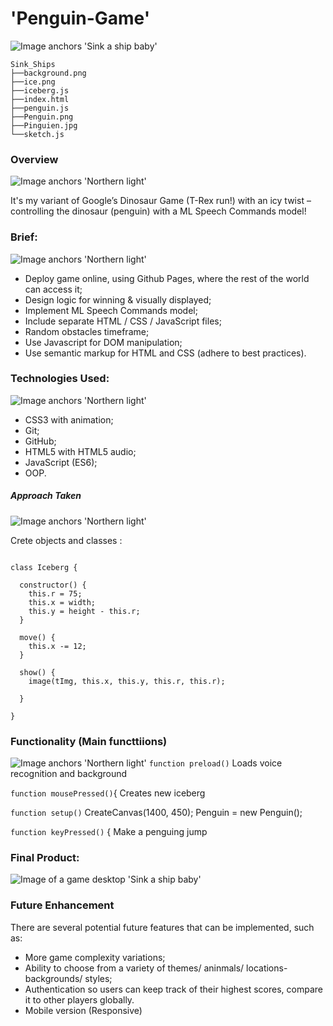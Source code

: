 # 'Penguin-Game'  

![Image anchors 'Sink a ship baby'](https://i.imgur.com/9RnsXFm.png)

```
Sink_Ships
├──background.png
├──ice.png
├──iceberg.js
├──index.html
├──penguin.js
├──Penguin.png
├──Pinguien.jpg
└──sketch.js
```


### Overview 
![Image anchors 'Northern light'](https://i.imgur.com/QxJsQio.png)

It's my variant of Google’s Dinosaur Game (T-Rex run!) with an icy twist – controlling the dinosaur (penguin) with a ML Speech Commands model!

### Brief:
![Image anchors 'Northern light'](https://i.imgur.com/QxJsQio.png)
* Deploy game online, using Github Pages, where the rest of the world can access it;
* Design logic for winning & visually displayed;
* Implement ML Speech Commands model;
* Include separate HTML / CSS / JavaScript files;
* Random obstacles timeframe;
* Use Javascript  for DOM manipulation;
* Use semantic markup for HTML and CSS (adhere to best practices).


### Technologies Used:
![Image anchors 'Northern light'](https://i.imgur.com/QxJsQio.png)
* CSS3 with animation;
* Git;
* GitHub;
* HTML5 with HTML5 audio;
* JavaScript (ES6);
* OOP.

##### Approach Taken
![Image anchors 'Northern light'](https://i.imgur.com/QxJsQio.png)

Crete objects and classes : 

```

class Iceberg {

  constructor() {
    this.r = 75;
    this.x = width;
    this.y = height - this.r;
  }

  move() {
    this.x -= 12;
  }

  show() {
    image(tImg, this.x, this.y, this.r, this.r);

  }

}
```

### Functionality (Main functtiions)
![Image anchors 'Northern light'](https://i.imgur.com/QxJsQio.png)
`function preload()` 
Loads voice recognition and background 

`function mousePressed()`{
Creates new iceberg

`function setup()` 
 CreateCanvas(1400, 450);
 Penguin = new Penguin();

`function keyPressed()` {
 Make a penguing jump 


### Final Product:

![Image of a game desktop 'Sink a ship baby'](https://i.imgur.com/2OMN1b0.png)


### Future Enhancement
 There are several potential future features that can be implemented, such as:

* More game complexity variations;
* Ability to choose from a variety of themes/ aninmals/ locations- backgrounds/ styles;
* Authentication so users can keep track of their highest scores, compare it to other players globally.
* Mobile version (Responsive)
















